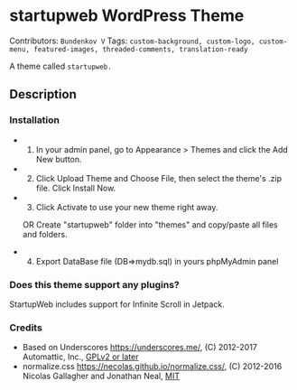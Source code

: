 # startupweb WordPress Theme

Contributors: `Bundenkov V`
Tags: `custom-background, custom-logo, custom-menu, featured-images, threaded-comments, translation-ready`



A theme called `startupweb.`

## Description 


### Installation

* 1. In your admin panel, go to Appearance > Themes and click the Add New button.
* 2. Click Upload Theme and Choose File, then select the theme's .zip file. Click Install Now.
* 3. Click Activate to use your new theme right away.

	OR Create "startupweb" folder into "themes" and copy/paste all files and folders.

* 4. Export DataBase file (DB=>mydb.sql) in yours phpMyAdmin panel



### Does this theme support any plugins?

StartupWeb includes support for Infinite Scroll in Jetpack.

###  Credits

* Based on Underscores https://underscores.me/, (C) 2012-2017 Automattic, Inc., [GPLv2 or later](https://www.gnu.org/licenses/gpl-2.0.html)
* normalize.css https://necolas.github.io/normalize.css/, (C) 2012-2016 Nicolas Gallagher and Jonathan Neal, [MIT](https://opensource.org/licenses/MIT)
